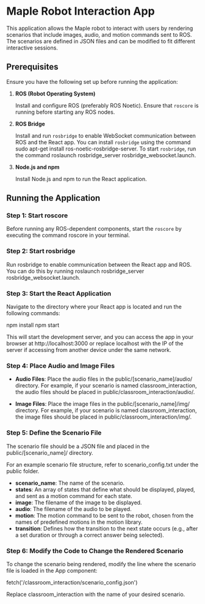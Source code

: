 # Maple Robot Interaction App

This application allows the Maple robot to interact with users by rendering scenarios that include images, audio, and motion commands sent to ROS. The scenarios are defined in JSON files and can be modified to fit different interactive sessions.

## Prerequisites

Ensure you have the following set up before running the application:

1. **ROS (Robot Operating System)**

   Install and configure ROS (preferably ROS Noetic). Ensure that `roscore` is running before starting any ROS nodes.

2. **ROS Bridge**

   Install and run `rosbridge` to enable WebSocket communication between ROS and the React app. You can install `rosbridge` using the command sudo apt-get install ros-noetic-rosbridge-server. To start `rosbridge`, run the command roslaunch rosbridge_server rosbridge_websocket.launch.

3. **Node.js and npm**

   Install Node.js and npm to run the React application.

## Running the Application

### Step 1: Start roscore

Before running any ROS-dependent components, start the `roscore` by executing the command roscore in your terminal.

### Step 2: Start rosbridge

Run rosbridge to enable communication between the React app and ROS. You can do this by running roslaunch rosbridge_server rosbridge_websocket.launch.

### Step 3: Start the React Application

Navigate to the directory where your React app is located and run the following commands:

npm install
npm start

This will start the development server, and you can access the app in your browser at http://localhost:3000 or replace localhost with the IP of the server if accessing from another device under the same network.

### Step 4: Place Audio and Image Files

- **Audio Files**: Place the audio files in the public/[scenario_name]/audio/ directory. For example, if your scenario is named classroom_interaction, the audio files should be placed in public/classroom_interaction/audio/.

- **Image Files**: Place the image files in the public/[scenario_name]/img/ directory. For example, if your scenario is named classroom_interaction, the image files should be placed in public/classroom_interaction/img/.

### Step 5: Define the Scenario File

The scenario file should be a JSON file and placed in the public/[scenario_name]/ directory.

For an example scenario file structure, refer to scenario_config.txt under the public folder.

- **scenario_name**: The name of the scenario.
- **states**: An array of states that define what should be displayed, played, and sent as a motion command for each state.
- **image**: The filename of the image to be displayed.
- **audio**: The filename of the audio to be played.
- **motion**: The motion command to be sent to the robot, chosen from the names of predefined motions in the motion library.
- **transition**: Defines how the transition to the next state occurs (e.g., after a set duration or through a correct answer being selected).

### Step 6: Modify the Code to Change the Rendered Scenario

To change the scenario being rendered, modify the line where the scenario file is loaded in the App component:

fetch('/classroom_interaction/scenario_config.json')

Replace classroom_interaction with the name of your desired scenario.
